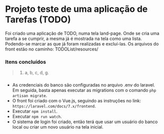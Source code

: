 # Projeto teste de uma aplicação de Tarefas (TODO)

Foi criado uma aplicação de TODO, numa tela land-page. Onde se cria uma tarefa a se cumprir, a mesma já é mostrada na tela como uma lista. Podendo-se marcar as que já foram realizadas e excluí-las.
Os arquivos do front estão no caminho: TODOList/resources/

### Itens concluídos

> 1) a, b, c, d, g.

###
- As credenciais do banco são configuradas no arquivo .env do laravel. Em seguida, basta apenas executar as migrations com o comando `php artisan migrate`.
- O front foi criado com o Vue.js, seguindo as instruções no link: `https://laravel.com/docs/7.x/frontend`.
- Executar `npm install`.
- Executar `npm run watch`.
- O sistema de login foi criado, então terá que usar um usuário do banco local ou criar um novo usuário na tela inicial.
